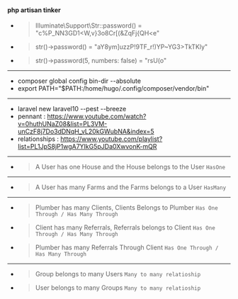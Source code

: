 #### php artisan tinker

- > Illuminate\Support\Str::password() = "c%P_NN3GD1<W,v}3o8Cr[(&ZqFj{QH<e"

- > str()->password() = "aY8ym]uzzP\!9TF_r!)YP~YG3>TkTKly"

- > str()->password(5, numbers: false) = "rsU(o"


-------------------------------------------------
- composer global config bin-dir --absolute
- export PATH="$PATH:/home/hugo/.config/composer/vendor/bin"

-------------------------------------------------
- laravel new laravel10 --pest --breeze
- pennant : https://www.youtube.com/watch?v=0huthUNaZ08&list=PL3VM-unCzF8j7Do3dDNqH_vL20kGWubNA&index=5
- relationships : https://www.youtube.com/playlist?list=PL1JpS8jP1wgA7YIkG5pJDa0XwvonK-mQR
----------------------------------------------------------------------------------------
   - > A User has one House and the House belongs to the User   `HasOne`
----------------------------------------------------------------------------------------
   - > A User has many Farms and the Farms belongs to a User    `HasMany`
----------------------------------------------------------------------------------------
   - > Plumber has many Clients, Clients Belongs to Plumber    `Has One Through / Has Many Through`
   - > Client has many Referrals, Referrals belongs to Client   `Has One Through / Has Many Through`
   - > Plumber has many Referrals Through Client   `Has One Through / Has Many Through`
----------------------------------------------------------------------------------------
   - > Group belongs to many Users     `Many to many relatioship`
   - > User belongs to many Groups     `Many to many relatioship`

